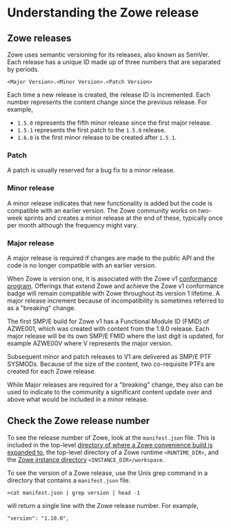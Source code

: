 # Understanding the Zowe release

## Zowe releases

Zowe uses semantic versioning for its releases, also known as SemVer.  Each release has a unique ID made up of three numbers that are separated by periods.

```
<Major Version>.<Minor Version>.<Patch Version>
```
Each time a new release is created, the release ID is incremented.  Each number represents the content change since the previous release.  For example, 
- `1.5.0` represents the fifth minor release since the first major release.  
- `1.5.1` represents the first patch to the `1.5.0` release.
- `1.6.0` is the first minor release to be created after `1.5.1`.

### Patch
A patch is usually reserved for a bug fix to a minor release.

### Minor release
A minor release indicates that new functionality is added but the code is compatible with an earlier version.  The Zowe community works on two-week sprints and creates a minor release at the end of these, typically once per month although the frequency might vary.

### Major release
A major release is required if changes are made to the public API and the code is no longer compatible with an earlier version.  

When Zowe is version one, it is associated with the Zowe v1 [conformance program](../extend/zowe-conformance-program.md). Offerings that extend Zowe and achieve the Zowe v1 conformance badge will remain compatible with Zowe throughout its version 1 lifetime. A major release increment because of incompatibility is sometimes referred to as a "breaking" change.

The first SMP/E build for Zowe v1 has a Functional Module ID (FMID) of AZWE001, which was created with content from the 1.9.0 release. Each major release will be its own SMP/E FMID where the last digit is updated, for example AZWE00V where V represents the major version.

Subsequent minor and patch releases to V1 are delivered as SMP/E PTF SYSMODs.  Because of the size of the content, two co-requisite PTFs are created for each Zowe release.

While Major releases are required for a "breaking" change, they also can be used to indicate to the community a significant content update over and above what would be included in a minor release.

## Check the Zowe release number

To see the release number of Zowe, look at the `manifest.json` file.  This is included in the top-level [directory of where a Zowe convenience build is expanded to](../user-guide/install-zowe-zos-convenience-build.md), the top-level directory of a Zowe runtime `<RUNTIME_DIR>`, and the [Zowe instance directory](../user-guide/configure-instance-directory.md) `<INSTANCE_DIR>/workspace`.

To see the version of a Zowe release, use the Unix grep command in a directory that contains a `manifest.json` file. 

```
>cat manifest.json | grep version | head -1
```

will return a single line with the Zowe release number. For example,
```
"version": "1.10.0",
```
